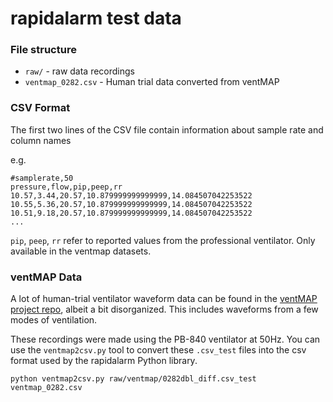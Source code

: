 # rapidalarm test data

### File structure

- `raw/` - raw data recordings
- `ventmap_0282.csv` - Human trial data converted from ventMAP

### CSV Format

The first two lines of the CSV file contain information about sample rate and column names

e.g.

    #samplerate,50
    pressure,flow,pip,peep,rr
    10.57,3.44,20.57,10.879999999999999,14.084507042253522
    10.55,5.36,20.57,10.879999999999999,14.084507042253522
    10.51,9.18,20.57,10.879999999999999,14.084507042253522
    ...
    
`pip`, `peep`, `rr` refer to reported values from the professional ventilator.  Only available in the ventmap datasets.

### ventMAP Data

A lot of human-trial ventilator waveform data can be found in the [ventMAP project repo](https://github.com/hahnicity/ventMAP/tree/master/ventmap/tests/samples), albeit a bit disorganized.  This includes waveforms from a few modes of ventilation.

These recordings were made using the PB-840 ventilator at 50Hz.  You can use the `ventmap2csv.py` tool to convert these `.csv_test` files into the csv format used by the rapidalarm Python library.

    python ventmap2csv.py raw/ventmap/0282dbl_diff.csv_test ventmap_0282.csv
